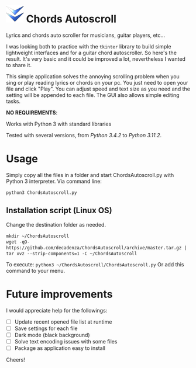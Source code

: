 # ![alt Logo](https://github.com/decadenza/chordsautoscroll/raw/master/media/icon.png) Chords Autoscroll 
Lyrics and chords auto scroller for musicians, guitar players, etc...

I was looking both to practice with the `tkinter` library to build simple lightweight interfaces and for a guitar chord autoscroller. So here's the result.
It's very basic and it could be improved a lot, nevertheless I wanted to share it.

This simple application solves the annoying scrolling problem when you sing or play reading lyrics or chords on your pc.
You just need to open your file and click "Play". You can adjust speed and text size as you need and the setting will be appended to each file.
The GUI also allows simple editing tasks.

**NO REQUIREMENTS**:

Works with Python 3 with standard libraries

Tested with several versions, from *Python 3.4.2* to *Python 3.11.2*.

# Usage

Simply copy all the files in a folder and start ChordsAutoscroll.py with Python 3 interpreter. Via command line:
```
python3 ChordsAutoscroll.py
```

## Installation script (Linux OS)
Change the destination folder as needed.
```
mkdir ~/ChordsAutoscroll
wget -qO- https://github.com/decadenza/ChordsAutoscroll/archive/master.tar.gz | tar xvz --strip-components=1 -C ~/ChordsAutoscroll
```

To execute:
`python3 ~/ChordsAutoscroll/ChordsAutoscroll.py`
Or add this command to your menu.

# Future improvements

I would appreciate help for the followings:
- [ ] Update recent opened file list at runtime
- [ ] Save settings for each file
- [ ] Dark mode (black background)
- [ ] Solve text encoding issues with some files
- [ ] Package as application easy to install

Cheers!

